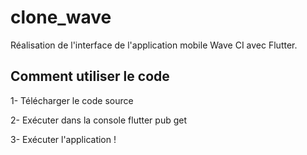 # clone_wave

Réalisation de l'interface de l'application mobile Wave CI avec Flutter.

## Comment utiliser le code

1- Télécharger le code source

2- Exécuter dans la console flutter pub get

3- Exécuter l'application !


